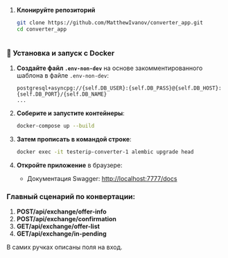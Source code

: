 
1. **Клонируйте репозиторий**
   ```bash
   git clone https://github.com/MatthewIvanov/converter_app.git
   cd converter_app



### 🔧 Установка и запуск с Docker


1. **Создайте файл `.env-non-dev`** на основе закомментированного шаблона в файле `.env-non-dev`:
    ```plaintext
    postgresql+asyncpg://{self.DB_USER}:{self.DB_PASS}@{self.DB_HOST}:{self.DB_PORT}/{self.DB_NAME}
    ...
    ```

2. **Соберите и запустите контейнеры**:
    ```bash
    docker-compose up --build
    ```
3. **Затем прописать в командой строке**:
    ```bash
    docker exec -it testerip-converter-1 alembic upgrade head
    ```
4. **Откройте приложение** в браузере:
    - Документация Swagger: [http://localhost:7777/docs](http://localhost:7777/docs)


### Главный сценарий по конвертации:
1. **POST/api/exchange/offer-info**
2. **POST/api/exchange/confirmation**
3. **GET/api/exchange/offer-list**
4. **GET/api/exchange/in-pending**

В самих ручках описаны поля на вход.
